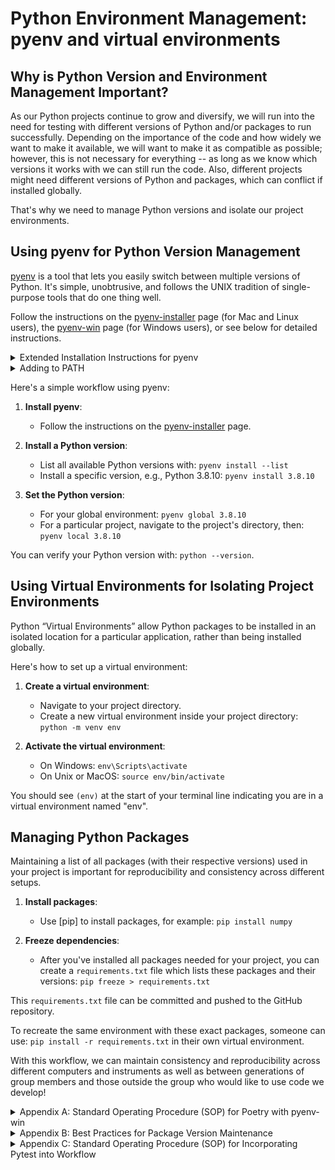 # Python Environment Management: pyenv and virtual environments

## Why is Python Version and Environment Management Important?

As our Python projects continue to grow and diversify, we will run into the need for testing with different versions of Python and/or packages to run successfully. Depending on the importance of the code and how widely we want to make it available, we will want to make it as compatible as possible; however, this is not necessary for everything -- as long as we know which versions it works with we can still run the code. Also, different projects might need different versions of Python and packages, which can conflict if installed globally.

That's why we need to manage Python versions and isolate our project environments.

## Using pyenv for Python Version Management

[pyenv](https://github.com/pyenv/pyenv) is a tool that lets you easily switch between multiple versions of Python. It's simple, unobtrusive, and follows the UNIX tradition of single-purpose tools that do one thing well.

Follow the instructions on the [pyenv-installer](https://github.com/pyenv/pyenv-installer) page (for Mac and Linux users), the [pyenv-win](https://github.com/pyenv-win/pyenv-win/blob/master/docs/installation.md) page (for Windows users), or see below for detailed instructions.

<details>
<summary>Extended Installation Instructions for pyenv</summary>

<details>
<summary style="margin-left: 20px;">For macOS users:</summary>

If you're using [Homebrew](https://brew.sh/), you can install pyenv very easily:

<pre>
brew update
brew install pyenv
</pre>

After installing, add pyenv to bash so the command line knows where to find installed Python versions:

<pre>
echo 'if command -v pyenv 1>/dev/null 2>&1; then eval "$(pyenv init -)"; fi' >> ~/.bash_profile
</pre>

Then restart your shell:

<pre>
exec "$SHELL"
</pre>

</details>

<details>
<summary style="margin-left: 20px;">For Ubuntu users:</summary>

Firstly, update the package lists for upgrades for packages that need upgrading, as well as new packages that have just come to the repositories:

<pre>
sudo apt-get update
</pre>

Install prerequisites:

<pre>
sudo apt-get install -y build-essential libssl-dev zlib1g-dev libbz2-dev \
libreadline-dev libsqlite3-dev wget curl llvm libncurses5-dev libncursesw5-dev \
xz-utils tk-dev libffi-dev liblzma-dev python-openssl git
</pre>

Install pyenv:

<pre>
curl https://pyenv.run | bash
</pre>

After installing, add [pyenv] to bash so the command line knows where to find installed [python] versions:

<pre>
echo 'export PYENV_ROOT="$HOME/.pyenv"' >> ~/.bashrc
echo 'export PATH="$PYENV_ROOT/bin:$PATH"' >> ~/.bashrc
echo -e 'if command -v pyenv 1>/dev/null 2>&1; then\n  eval "$(pyenv init -)"\nfi' >> ~/.bashrc
</pre>

Then restart your shell:

<pre>
exec "$SHELL"
</pre>

</details>

<details>
<summary style="margin-left: 20px;">For Windows users:</summary>

For Windows, there is a fork of pyenv named pyenv-win. It can be installed using [pip]:

<pre>
pip install pyenv-win --target C:/Users/[INSERT_YOUR_USERNAME_HERE]/.pyenv
</pre>

Note: you may change the installation directory but is usually your HOME directory path.
   
# Adding pyenv-win to PATH on Windows

`pyenv-win` is a Python version manager for Windows. To make it work properly, we need to add a few of its directories to the system PATH.

<details>
<summary>Directories to Add</summary>

1. `pyenv-win\bin`: This directory contains the `pyenv` executable files.
2. `pyenv-win\shims`: This directory contains 'shims' for all Python versions that `pyenv` manages. These shims redirect commands to the appropriate Python version based on your `pyenv` settings.

So, the directories to add to the PATH are:

- `$HOME/.pyenv/pyenv-win/bin`
- `$HOME/.pyenv/pyenv-win/shims`

**Note:** `$HOME` is a placeholder for your actual home directory path.

</details>
</details>
</details>

<details>
<summary>Adding to PATH</summary>

There are two methods to add these directories to PATH:

**Method 1: PowerShell**

Please run the following commands in PowerShell:

`[Environment]::SetEnvironmentVariable('PYENV_HOME', "$HOME/.pyenv/pyenv-win", 'User')
[Environment]::SetEnvironmentVariable('PATH', "$HOME/.pyenv/pyenv-win/bin;$HOME/.pyenv/pyenv-win/shims;" + [Environment]::GetEnvironmentVariable('PATH', 'User'), 'User')`

You should replace `$HOME` with your actual home directory path if it's not automatically recognized. Remember to open a new PowerShell session for the changes to take effect.

**Method 2: Windows GUI Environment**

Please follow these steps:

1. Press `Win + X` and choose 'System'.
2. Click on 'Advanced system settings'.
3. Click on 'Environment Variables'.
4. In the 'User variables' section, click on 'New'.
5. Add `PYENV_HOME` as the variable name and `$HOME/.pyenv/pyenv-win` as the variable value.
6. In the 'User variables' section, find the variable named 'Path' and click 'Edit'.
7. Click 'New', then add these two paths one by one:
   - `$HOME/.pyenv/pyenv-win/bin`
   - `$HOME/.pyenv/pyenv-win/shims`
8. Click 'OK' on each window to save the changes.

Again, you should replace `$HOME` with your actual home directory path.

After you have finished adding the directories to the PATH, you may need to restart your computer for the changes to take effect in all contexts.

</details>

Here's a simple workflow using pyenv:

1. **Install pyenv**:

   - Follow the instructions on the [pyenv-installer](https://github.com/pyenv/pyenv-installer) page.

2. **Install a Python version**:

   - List all available Python versions with: `pyenv install --list`
   - Install a specific version, e.g., Python 3.8.10: `pyenv install 3.8.10`

3. **Set the Python version**:
   - For your global environment: `pyenv global 3.8.10`
   - For a particular project, navigate to the project's directory, then: `pyenv local 3.8.10`

You can verify your Python version with: `python --version`.

## Using Virtual Environments for Isolating Project Environments

Python “Virtual Environments” allow Python packages to be installed in an isolated location for a particular application, rather than being installed globally.

Here's how to set up a virtual environment:

1. **Create a virtual environment**:

   - Navigate to your project directory.
   - Create a new virtual environment inside your project directory: `python -m venv env`

2. **Activate the virtual environment**:
   - On Windows: `env\Scripts\activate`
   - On Unix or MacOS: `source env/bin/activate`

You should see `(env)` at the start of your terminal line indicating you are in a virtual environment named "env".

## Managing Python Packages

Maintaining a list of all packages (with their respective versions) used in your project is important for reproducibility and consistency across different setups.

1. **Install packages**:

   - Use [pip] to install packages, for example: `pip install numpy`

2. **Freeze dependencies**:
   - After you've installed all packages needed for your project, you can create a `requirements.txt` file which lists these packages and their versions: `pip freeze > requirements.txt`

This `requirements.txt` file can be committed and pushed to the GitHub repository.

To recreate the same environment with these exact packages, someone can use: `pip install -r requirements.txt` in their own virtual environment.

With this workflow, we can maintain consistency and reproducibility across different computers and instruments as well as between generations of group members and those outside the group who would like to use code we develop!

<details>

<summary> Appendix A: Standard Operating Procedure (SOP) for Poetry with pyenv-win </summary>

## Setting up a new project with Poetry

1. Open a new PowerShell terminal.

2. Set your Python version for the new project using pyenv-win. Replace `3.x.x` with your desired version.

   ```
   pyenv local 3.x.x
   ```

3. Create a new project directory and navigate into it (do not make a directory if you already have one)

   ```
   mkdir [yourproject]
   cd [yourproject]
   ```

4. Initialize a new Poetry project:

```
poetry new .
```

Using Poetry's shell: Poetry has a shell command that spawns a shell within the virtual environment. If you're using pyenv with Poetry, you might need to prefix this command with `pyenv exec` to ensure the correct Python version is used:

```
pyenv exec poetry
```

5. Open the project in VS Code:

```
code .
```

## Adding and updating dependencies

1. To add a new dependency to your project, use the `poetry add` command. Replace `package-name` with the name of the package:

```
poetry add [package-name]
```

2. To add a package as a development-only dependency, use the `-D` flag:

```
poetry add -D [package-name]
```

3. To update a package, use the `poetry update` command. Replace `package-name` with the name of the package:

```
poetry update [package-name]
```

 ## How to Continue Working with a Poetry Project in VS Code

When you want to continue working with a Poetry project in Visual Studio Code, follow these steps:

1. **Open the Project in VS Code**: 
    Open Visual Studio Code, then select `File -> Open Workspace...` from the menu. Navigate to your project directory and select the `.code-workspace` file. This will open your project workspace.

2. **Open the Integrated Terminal**:
    Once your project is open, open the integrated terminal by selecting `Terminal -> New Terminal` from the menu.

3. **Activate the Virtual Environment**:
    Poetry manages the virtual environment for your project, so you don't need to manually activate it. When you use a command like `poetry run python`, Poetry will automatically use the virtual environment.

    If you want to work within the virtual environment, use the command `poetry shell`. This will open a new shell session with the virtual environment activated.

    If you need to know the path to the virtual environment, you can use the command `poetry env info --path`.

4. **Install Additional Dependencies**:
    To install additional dependencies, use the command `poetry add package-name`, replacing `package-name` with the name of the package you want to install. This will add the package to your `pyproject.toml` file and install it in the virtual environment.

5. **Run Your Python Scripts**:
    You can run your Python scripts with the command `poetry run python script.py`, replacing `script.py` with the name of your script. This will run the script using the Python interpreter in the virtual environment, with access to all the dependencies you've installed.

Remember to save your work often, and commit changes so our code stays current.
   
## Testing your project

1. Before running your tests, ensure all dependencies are installed:

poetry install


2. Run your tests (for example, if you're using pytest):

```shell
poetry run pytest
```

## Building and publishing your project

1. To build your project, run:

```shell
poetry build
```

2. Before publishing, make sure you have an account on PyPI.

3. Then, publish your project:

```shell
poetry publish
```

## Using GitHub for version control

1. Initialize a new Git repository in your project directory:

```shell
git init
```

2. Add all files to the repository:

```shell
git add .
```

3. Commit your changes:

```shell
git commit -m "Initial commit"
```

4. Create a new repository on GitHub. Do not initialize it with a README, .gitignore, or License.

5. Link your local repository to the GitHub repository. Replace `username` and `repository-name` with your GitHub username and repository name:

```shell
git remote add origin https://github.com/username/repository-name.git
```

6. Push your changes to GitHub:

```shell
git push -u origin master
```

Remember, this is a very basic SOP. There are many other commands and features available in Poetry, pyenv, and Git.

</details>

<details>

<summary>  Appendix B: Best Practices for Package Version Maintenance </summary>

## 1. Explicitly specify versions

Always specify the version of each package. This ensures that your project will run consistently across different environments.

For example:

```plaintext
numpy==1.21.0     # This will allow for the installation of only version 1.21.0 of numpy
numpy>=1.21.0     # This will allow for the installation of version 1.21.0 or any later version
numpy<=1.21.0     # This will allow for the installation of version 1.21.0 or any earlier version
```

## 2. Keep the file updated

Whenever you add, update, or remove a dependency, make sure the package dependencies are updated. This is crucial to keep your project reproducible and allowing others to quickly understand, troubleshoot, and contribute to the project. Errors and incomplete analysis are only problematic in science if they are obscured by poorly documented methods and lack of data availability. If someone builds a new model by incorporating your data or is able to fix an error in your analysis it makes our data and methods that much stronger and more valuable.

## 3. Separate production and development dependencies

We will want to formalize our process further by having separate requirement files for production and development environments as more of our code is made available publicly. For example, a tool like [pytest] might not be needed in the production environment but is essential for development and testing.

## 4. Avoid unnecessary packages

Only include the packages that are directly imported in your project. There's no need to include packages that are dependencies of your dependencies; these will be installed automatically.

## 5. Comment your dependencies

If a dependency is not self-explanatory, or if it's important to use a specific version for some reason, add a comment explaining this. This helps others (and future you) understand why that dependency is in the file. We want to make things as simple and broadly useable as possible.

```
numpy==1.21.0  # Numpy is used for numerical computations
```

## 6. Use tools to manage your dependencies

Tools like pip-tools or [poetry] can help you manage your dependencies and make your `requirements.txt` file easier to maintain. See Appendix A for SOP on [poetry].

## 7. Pin all dependencies for production

In production, you should pin your dependencies to specific versions (i.e., using `==`) to avoid unexpected changes when a dependency is updated. This can help prevent a situation where your code suddenly stops working in production because of a dependency update.

## 8. Consider security and licensing implications

Be aware that including a package as a dependency means you're comfortable with its security and licensing implications. It's important to review and keep an eye on these aspects. We want to think hard before including anything that restricts our ability to provide free and open access to our data and analysis.

</details>
   
<details>
   <summary> Appendix C: Standard Operating Procedure (SOP) for Incorporating Pytest into Workflow </summary>

## Prerequisites

1. Ensure that `pyenv-win`, `Poetry`, `Git`, and `VS Code` are installed and properly configured on your Windows machine.

## Setting up the Project

1. Clone the project repository from GitHub:

    ```shell
    git clone https://github.com/yourusername/your-repo.git
    ```

2. Navigate to the project directory:

    ```shell
    cd your-repo
    ```

3. Set the Python version for the project using `pyenv`. Replace `3.x.x` with your desired version:

    ```shell
    pyenv local 3.x.x
    ```

4. Initialize a new Poetry project:

    ```shell
    poetry init
    ```

## Installing Pytest and Dependencies

1. Add pytest as a development dependency:

    ```shell
    poetry add --dev pytest
    ```

2. Install the project dependencies:

    ```shell
    poetry install
    ```

## Writing and Running Tests

1. Create a directory named `tests` at the root of your project.

2. Write your test functions or classes using the pytest framework in the `tests` directory. For example:

    ```python
    # tests/test_example.py
    def test_addition():
        assert 1 + 1 == 2
    ```

3. Run your tests using the `pytest` command:

    ```shell
    poetry run pytest
    ```

## Continuous Integration (CI) with GitHub Actions

1. Create a file named `.github/workflows/ci.yml` in your project repository.

2. Add the following content to the `ci.yml` file:

    ```yaml
    name: Continuous Integration

    on: [push, pull_request]

    jobs:
      build:
        runs-on: ubuntu-latest

        steps:
          - name: Set up Python
            uses: actions/setup-python@v2
            with:
              python-version: 3.x

          - name: Install dependencies
            run: poetry install

          - name: Run tests
            run: poetry run pytest
    ```

3. Commit and push the `.github/workflows/ci.yml` file to the repository.

4. GitHub Actions will now automatically run the tests on every push and pull request.

## Code Coverage with pytest-cov

1. Install the `pytest-cov` plugin:

    ```shell
    poetry add --dev pytest-cov
    ```

2. Run your tests with code coverage:

    ```shell
    poetry run pytest --cov=myproject
    ```

## Integrating with VS Code

1. Open your project in VS Code:

    ```shell
    code .
    ```

2. Install the Python extension for VS Code (if not already installed).

3. Create a `.vscode` directory at the root of your project.

4. Inside the `.vscode` directory, create a file named `settings.json`.

5. Add the following content to the `settings.json` file to configure the test runner:

    ```json
    {
      "python.testing.pytestEnabled": true,
      "python.testing.pytestArgs": [
        "--color=yes",
        "-v",
        "--cov=myproject",
        "--cov-report=term-missing"
      ]
    }
    ```

## Finalizing the Workflow

1. Commit and push all the changes to your project repository.

2. Ensure that the CI workflow runs successfully on your repository in GitHub.
</details>
